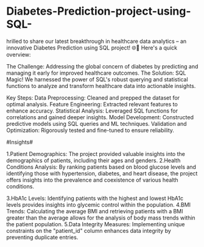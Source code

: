 # Diabetes-Prediction-project-using-SQL-

hrilled to share our latest breakthrough in healthcare data analytics – an innovative Diabetes Prediction using SQL project! 🌐💉 Here's a quick overview:

The Challenge:
Addressing the global concern of diabetes by predicting and managing it early for improved healthcare outcomes.
The Solution: SQL Magic!
We harnessed the power of SQL's robust querying and statistical functions to analyze and transform healthcare data into actionable insights.

Key Steps:
    Data Preprocessing: Cleaned and prepped the dataset for optimal analysis.
    Feature Engineering: Extracted relevant features to enhance accuracy.
    Statistical Analysis: Leveraged SQL functions for correlations and gained deeper insights.
    Model Development: Constructed predictive models using SQL queries and ML techniques.
    Validation and Optimization: Rigorously tested and fine-tuned to ensure reliability.
    
#Insights#

1.Patient Demographics: The project provided valuable insights into the demographics of patients, including their ages and genders.
2.Health Conditions Analysis: By ranking patients based on blood glucose levels and identifying those with hypertension, diabetes, and heart disease, the project offers insights into the prevalence and coexistence of various health conditions.

3.HbA1c Levels: Identifying patients with the highest and lowest HbA1c levels provides insights into glycemic control within the population.
4.BMI Trends: Calculating the average BMI and retrieving patients with a BMI greater than the average allows for the analysis of body mass trends within the patient population.
5.Data Integrity Measures: Implementing unique constraints on the "patient_id" column enhances data integrity by preventing duplicate entries.


